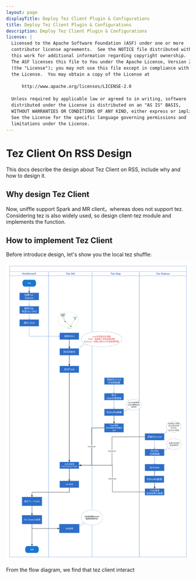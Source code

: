```yaml
---
layout: page
displayTitle: Deploy Tez Client Plugin & Configurations
title: Deploy Tez Client Plugin & Configurations
description: Deploy Tez Client Plugin & Configurations
license: |
  Licensed to the Apache Software Foundation (ASF) under one or more
  contributor license agreements.  See the NOTICE file distributed with
  this work for additional information regarding copyright ownership.
  The ASF licenses this file to You under the Apache License, Version 2.0
  (the "License"); you may not use this file except in compliance with
  the License.  You may obtain a copy of the License at

      http://www.apache.org/licenses/LICENSE-2.0

  Unless required by applicable law or agreed to in writing, software
  distributed under the License is distributed on an "AS IS" BASIS,
  WITHOUT WARRANTIES OR CONDITIONS OF ANY KIND, either express or implied.
  See the License for the specific language governing permissions and
  limitations under the License.
---
```


# Tez Client On RSS Design
This docs describe the design about Tez Client on RSS, include why and how to design it.

## Why design Tez Client
Now, uniffle support Spark and MR client，whereas does not support tez.
Considering tez is also widely used, so design client-tez module and implements the function.

## How to implement Tez Client
Before introduce design, let's show you the local tez shuffle:

![tez_local_shuffle](../asset/tez_local_shuffle.png)

From the flow diagram, we find that tez client interact 















